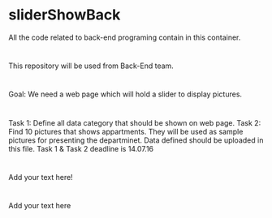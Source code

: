# sliderShowBack
All the code related to back-end programing contain in this container.
#
This repository will be used from Back-End team.
#
Goal: We need a web page which will hold a slider to display pictures.
#
Task 1: Define all data category that should be shown on web page.
Task 2: Find 10 pictures that shows appartments. They will be used as sample pictures for presenting the departminet.
Data defined should be uploaded in this file. 
Task 1 & Task 2 deadline is 14.07.16
#
Add your text here!
#
Add your text here
